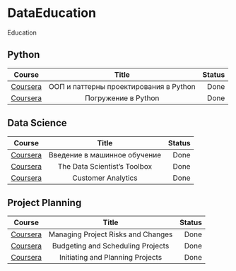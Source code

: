 # DataEducation
 Education




## Python
| Course                   | Title                    							| Status  |
| ------------------------ |:--------------------------------------------------:| -------:|
| <a href="https://www.coursera.org/learn/oop-patterns-python">Coursera</a>                 | ООП и паттерны проектирования в Python             |  Done   |
| <a href="https://www.coursera.org/learn/diving-in-python">Coursera</a>                    | Погружение в Python                 				           |  Done   |


## Data Science
| Course                   | Title                    							| Status  |
| ------------------------ |:--------------------------------------------------:| -------:|
| <a href="https://www.coursera.org/learn/vvedenie-mashinnoe-obuchenie">Coursera</a> | Введение в машинное обучение  |  Done   |
| <a href="https://www.coursera.org/learn/data-scientists-tools">Coursera</a>        | The Data Scientist’s Toolbox  |  Done   |
| <a href="https://www.coursera.org/learn/wharton-customer-analytics">Coursera</a>   | Customer Analytics            |  Done   |



## Project Planning
| Course                   | Title                    							| Status  |
| ------------------------ |:--------------------------------------------------:| -------:|
| <a href="https://www.coursera.org/learn/project-risk-management">Coursera</a>            | Managing Project Risks and Changes   |  Done   |
| <a href="https://www.coursera.org/learn/schedule-projects">Coursera</a>                  | Budgeting and Scheduling Projects    |  Done   |
| <a href="https://www.coursera.org/learn/project-planning">Coursera</a>                   | Initiating and Planning Projects     |  Done   |
